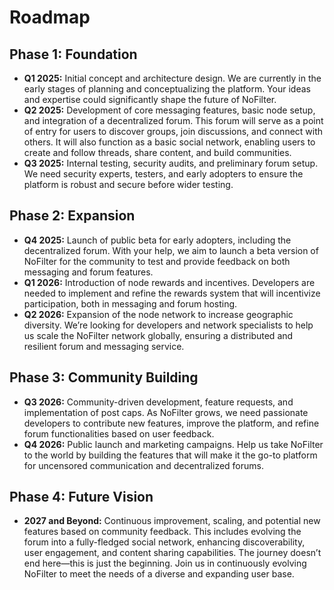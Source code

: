 
# Roadmap

## Phase 1: Foundation
- **Q1 2025:** Initial concept and architecture design. We are currently in the early stages of planning and conceptualizing the platform. Your ideas and expertise could significantly shape the future of NoFilter.
- **Q2 2025:** Development of core messaging features, basic node setup, and integration of a decentralized forum. This forum will serve as a point of entry for users to discover groups, join discussions, and connect with others. It will also function as a basic social network, enabling users to create and follow threads, share content, and build communities.
- **Q3 2025:** Internal testing, security audits, and preliminary forum setup. We need security experts, testers, and early adopters to ensure the platform is robust and secure before wider testing.

## Phase 2: Expansion
- **Q4 2025:** Launch of public beta for early adopters, including the decentralized forum. With your help, we aim to launch a beta version of NoFilter for the community to test and provide feedback on both messaging and forum features.
- **Q1 2026:** Introduction of node rewards and incentives. Developers are needed to implement and refine the rewards system that will incentivize participation, both in messaging and forum hosting.
- **Q2 2026:** Expansion of the node network to increase geographic diversity. We’re looking for developers and network specialists to help us scale the NoFilter network globally, ensuring a distributed and resilient forum and messaging service.

## Phase 3: Community Building
- **Q3 2026:** Community-driven development, feature requests, and implementation of post caps. As NoFilter grows, we need passionate developers to contribute new features, improve the platform, and refine forum functionalities based on user feedback.
- **Q4 2026:** Public launch and marketing campaigns. Help us take NoFilter to the world by building the features that will make it the go-to platform for uncensored communication and decentralized forums.

## Phase 4: Future Vision
- **2027 and Beyond:** Continuous improvement, scaling, and potential new features based on community feedback. This includes evolving the forum into a fully-fledged social network, enhancing discoverability, user engagement, and content sharing capabilities. The journey doesn’t end here—this is just the beginning. Join us in continuously evolving NoFilter to meet the needs of a diverse and expanding user base.
